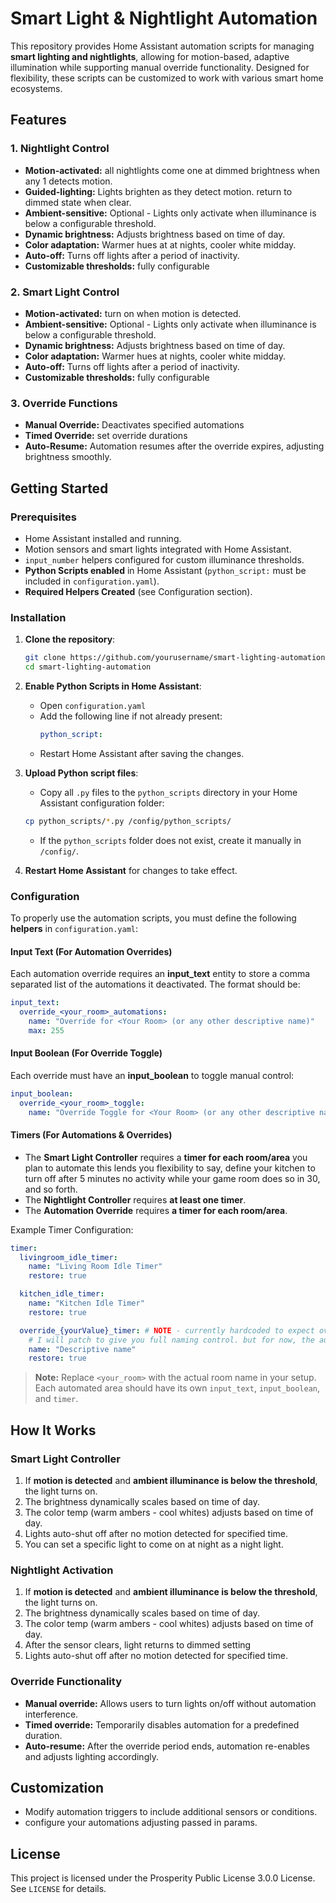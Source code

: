 # Smart Light & Nightlight Automation

This repository provides Home Assistant automation scripts for managing **smart lighting and nightlights**, allowing for motion-based, adaptive illumination while supporting manual override functionality. Designed for flexibility, these scripts can be customized to work with various smart home ecosystems.

## Features

### **1. Nightlight Control**
- **Motion-activated:** all nightlights come one at dimmed brightness when any 1 detects motion.
- **Guided-lighting:** Lights brighten as they detect motion. return to dimmed state when clear.
- **Ambient-sensitive:** Optional - Lights only activate when illuminance is below a configurable threshold.
- **Dynamic brightness:** Adjusts brightness based on time of day.
- **Color adaptation:** Warmer hues at at nights, cooler white midday.
- **Auto-off:** Turns off lights after a period of inactivity.
- **Customizable thresholds:** fully configurable

### **2. Smart Light Control**
- **Motion-activated:** turn on when motion is detected.
- **Ambient-sensitive:** Optional - Lights only activate when illuminance is below a configurable threshold.
- **Dynamic brightness:** Adjusts brightness based on time of day.
- **Color adaptation:** Warmer hues at nights, cooler white midday.
- **Auto-off:** Turns off lights after a period of inactivity.
- **Customizable thresholds:** fully configurable

### **3. Override Functions**

- **Manual Override:** Deactivates specified automations
- **Timed Override:** set override durations
- **Auto-Resume:** Automation resumes after the override expires, adjusting brightness smoothly.

## Getting Started

### **Prerequisites**

- Home Assistant installed and running.
- Motion sensors and smart lights integrated with Home Assistant.
- `input_number` helpers configured for custom illuminance thresholds.
- **Python Scripts enabled** in Home Assistant (`python_script:` must be included in `configuration.yaml`).
- **Required Helpers Created** (see Configuration section).

### **Installation**

1. **Clone the repository**:
   ```sh
   git clone https://github.com/yourusername/smart-lighting-automation.git
   cd smart-lighting-automation
   ```

2. **Enable Python Scripts in Home Assistant**:
   - Open `configuration.yaml`
   - Add the following line if not already present:
     ```yaml
     python_script:
     ```
   - Restart Home Assistant after saving the changes.

3. **Upload Python script files**:
   - Copy all `.py` files to the `python_scripts` directory in your Home Assistant configuration folder:
   ```sh
   cp python_scripts/*.py /config/python_scripts/
   ```
   - If the `python_scripts` folder does not exist, create it manually in `/config/`.

4. **Restart Home Assistant** for changes to take effect.

### **Configuration**

To properly use the automation scripts, you must define the following **helpers** in `configuration.yaml`:

#### **Input Text (For Automation Overrides)**
Each automation override requires an **input_text** entity to store a comma separated list of the automations it deactivated. The format should be:
```yaml
input_text:
  override_<your_room>_automations:
    name: "Override for <Your Room> (or any other descriptive name)"
    max: 255
```

#### **Input Boolean (For Override Toggle)**
Each override must have an **input_boolean** to toggle manual control:
```yaml
input_boolean:
  override_<your_room>_toggle:
    name: "Override Toggle for <Your Room> (or any other descriptive name)"
```

#### **Timers (For Automations & Overrides)**
- The **Smart Light Controller** requires a **timer for each room/area** you plan to automate this lends you flexibility to say, define your kitchen to turn off after 5 minutes no activity while your game room does so in 30, and so forth.
- The **Nightlight Controller** requires **at least one timer**.
- The **Automation Override** requires **a timer for each room/area**.

Example Timer Configuration:
```yaml
timer:
  livingroom_idle_timer:
    name: "Living Room Idle Timer"
    restore: true

  kitchen_idle_timer:
    name: "Kitchen Idle Timer"
    restore: true

  override_{yourValue}_timer: # NOTE - currently hardcoded to expect override_{}_timer. 
    # I will patch to give you full naming control. but for now, the automation override variables MUST CONFORM TO NAMING STANDARD. override_{}_ ...
    name: "Descriptive name"
    restore: true
```

> **Note:** Replace `<your_room>` with the actual room name in your setup. Each automated area should have its own `input_text`, `input_boolean`, and `timer`.

## How It Works

### **Smart Light Controller**

1. If **motion is detected** and **ambient illuminance is below the threshold**, the light turns on.
2. The brightness dynamically scales based on time of day.
3. The color temp (warm ambers - cool whites) adjusts based on time of day.
4. Lights auto-shut off after no motion detected for specified time.
5. You can set a specific light to come on at night as a night light.

### **Nightlight Activation**

1. If **motion is detected** and **ambient illuminance is below the threshold**, the light turns on.
2. The brightness dynamically scales based on time of day.
3. The color temp (warm ambers - cool whites) adjusts based on time of day.
4. After the sensor clears, light returns to dimmed setting
5. Lights auto-shut off after no motion detected for specified time.

### **Override Functionality**

- **Manual override:** Allows users to turn lights on/off without automation interference.
- **Timed override:** Temporarily disables automation for a predefined duration.
- **Auto-resume:** After the override period ends, automation re-enables and adjusts lighting accordingly.

## Customization

- Modify automation triggers to include additional sensors or conditions.
- configure your automations adjusting passed in params. 


## License
This project is licensed under the Prosperity Public License 3.0.0 License. See `LICENSE` for details.
